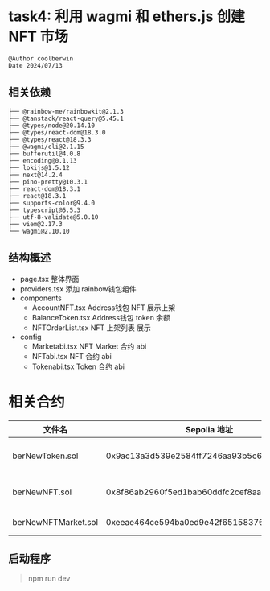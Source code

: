 # task4: 利用 wagmi 和 ethers.js 创建 NFT 市场

```
@Author coolberwin
Date 2024/07/13
```

## 相关依赖
```
├── @rainbow-me/rainbowkit@2.1.3
├── @tanstack/react-query@5.45.1
├── @types/node@20.14.10
├── @types/react-dom@18.3.0
├── @types/react@18.3.3
├── @wagmi/cli@2.1.15
├── bufferutil@4.0.8
├── encoding@0.1.13
├── lokijs@1.5.12
├── next@14.2.4
├── pino-pretty@10.3.1
├── react-dom@18.3.1
├── react@18.3.1
├── supports-color@9.4.0
├── typescript@5.5.3
├── utf-8-validate@5.0.10
├── viem@2.17.3
└── wagmi@2.10.10
```

## 结构概述

- page.tsx  整体界面
- providers.tsx  添加 rainbow钱包组件
- components
  - AccountNFT.tsx   Address钱包 NFT 展示上架
  - BalanceToken.tsx Address钱包 token 余额
  - NFTOrderList.tsx NFT 上架列表 展示
- config
  - Marketabi.tsx  NFT Market 合约 abi
  - NFTabi.tsx  NFT 合约 abi
  - Tokenabi.tsx  Token 合约 abi

# 相关合约

| 文件名      | Sepolia 地址 | 说明                 |
|-------------|--------------|----------------------|
| berNewToken.sol   | 0x9ac13a3d539e2584ff7246aa93b5c6a4bc17e44b | ERC-20 代币 |
| berNewNFT.sol  | 0x8f86ab2960f5ed1bab60ddfc2cef8aab3f9b8eec | ERC-721 代币   |
| berNewNFTMarket.sol | 0xeeae464ce594ba0ed9e42f651583767bfed07894 | NFT 市场  |



## 启动程序

> npm run dev


  